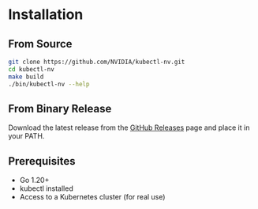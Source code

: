 # Installation

## From Source

```bash
git clone https://github.com/NVIDIA/kubectl-nv.git
cd kubectl-nv
make build
./bin/kubectl-nv --help
```

## From Binary Release

Download the latest release from the [GitHub Releases](https://github.com/NVIDIA/kubectl-nv/releases)
page and place it in your PATH.

## Prerequisites

- Go 1.20+
- kubectl installed
- Access to a Kubernetes cluster (for real use)
